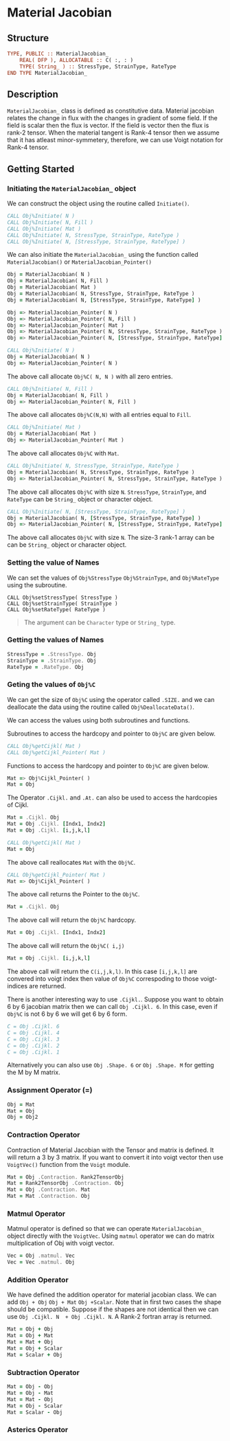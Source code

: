 # Material Jacobian

## Structure

```fortran
TYPE, PUBLIC :: MaterialJacobian_
    REAL( DFP ), ALLOCATABLE :: C( :, : )
    TYPE( String_ ) :: StressType, StrainType, RateType
END TYPE MaterialJacobian_
```

## Description

`MaterialJacobian_` class is defined as constitutive data. Material jacobian relates the change in flux with the changes in gradient of some field. If the field is scalar then the flux is vector. If the field is vector then the flux is rank-2 tensor. When the material tangent is Rank-4 tensor then we assume that it has atleast minor-symmetery, therefore, we can use Voigt notation for Rank-4 tensor.

## Getting Started

### Initiating the `MaterialJacobian_` object

We can construct the object using the routine called `Initiate()`.

```fortran
CALL Obj%Initiate( N )
CALL Obj%Initiate( N, Fill )
CALL Obj%Initiate( Mat )
CALL Obj%Initiate( N, StressType, StrainType, RateType )
CALL Obj%Initiate( N, [StressType, StrainType, RateType] )
```

We can also initiate the `MaterialJacobian_` using the function called `MaterialJacobian()` or `MaterialJacobian_Pointer()`

```fortran
Obj = MaterialJacobian( N )
Obj = MaterialJacobian( N, Fill )
Obj = MaterialJacobian( Mat )
Obj = MaterialJacobian( N, StressType, StrainType, RateType )
Obj = MaterialJacobian( N, [StressType, StrainType, RateType] )
```

```fortran
Obj => MaterialJacobian_Pointer( N )
Obj => MaterialJacobian_Pointer( N, Fill )
Obj => MaterialJacobian_Pointer( Mat )
Obj => MaterialJacobian_Pointer( N, StressType, StrainType, RateType )
Obj => MaterialJacobian_Pointer( N, [StressType, StrainType, RateType] )
```

```fortran
CALL Obj%Initiate( N )
Obj = MaterialJacobian( N )
Obj => MaterialJacobian_Pointer( N )
```

The above call allocate `Obj%C( N, N )` with all zero entries.

```fortran
CALL Obj%Initiate( N, Fill )
Obj = MaterialJacobian( N, Fill )
Obj => MaterialJacobian_Pointer( N, Fill )
```

The above call allocates `Obj%C(N,N)` with all entries equal to `Fill`.

```fortran
CALL Obj%Initiate( Mat )
Obj = MaterialJacobian( Mat )
Obj => MaterialJacobian_Pointer( Mat )
```

The above call allocates `Obj%C` with `Mat`.

```fortran
CALL Obj%Initiate( N, StressType, StrainType, RateType )
Obj = MaterialJacobian( N, StressType, StrainType, RateType )
Obj => MaterialJacobian_Pointer( N, StressType, StrainType, RateType )
```

The above call allocates `Obj%C` with size `N`. `StressType`, `StrainType`, and `RateType` can be `String_` object or character object.

```fortran
CALL Obj%Initiate( N, [StressType, StrainType, RateType] )
Obj = MaterialJacobian( N, [StressType, StrainType, RateType] )
Obj => MaterialJacobian_Pointer( N, [StressType, StrainType, RateType] )
```

The above call allocates `Obj%C` with size `N`. The size-3 rank-1 array can be can be `String_` object or character object.

### Setting the value of Names

We can set the values of `Obj%StressType` `Obj%StrainType`, and `Obj%RateType` using the subroutine.

```Fortran
CALL Obj%setStressType( StressType )
CALL Obj%setStrainType( StrainType )
CALL Obj%setRateType( RateType )
```

>The argument can be `Character` type or `String_` type.

### Getting the values of Names

```fortran
StressType = .StressType. Obj
StrainType = .StrainType. Obj
RateType = .RateType. Obj
```

### Geting the values of `Obj%C`

We can get the size of `Obj%C` using the operator called `.SIZE.` and we can deallocate the data using the routine called `Obj%DeallocateData()`.

We can access the values using both subroutines and functions.

Subroutines to access the hardcopy and pointer to `Obj%C` are given below.

```fortran
CALL Obj%getCijkl( Mat )
CALL Obj%getCijkl_Pointer( Mat )
```

Functions to access the hardcopy and pointer to `Obj%C` are given below.

```fortran
Mat => Obj%Cijkl_Pointer( )
Mat = Obj
```

The Operator `.Cijkl.` and `.At.` can also be used to access the hardcopies of Cijkl.

```fortran
Mat = .Cijkl. Obj
Mat = Obj .Cijkl. [Indx1, Indx2]
Mat = Obj .Cijkl. [i,j,k,l]
```

```fortran
CALL Obj%getCijkl( Mat )
Mat = Obj
```

The above call reallocates `Mat` with the `Obj%C`.

```fortran
CALL Obj%getCijkl_Pointer( Mat )
Mat => Obj%Cijkl_Pointer( )
```

The above call returns the Pointer to the `Obj%C`.

```fortran
Mat = .Cijkl. Obj
```

The above call will return the `Obj%C` hardcopy.

```fortran
Mat = Obj .Cijkl. [Indx1, Indx2]
```

The above call will return the `Obj%C( i,j)`

```fortran
Mat = Obj .Cijkl. [i,j,k,l]
```

The above call will return the `C(i,j,k,l)`. In this case `[i,j,k,l]` are convered into voigt index then value of `Obj%C` correspoding to those voigt-indices are returned.

There is another interesting way to use `.Cijkl.`. Suppose you want to obtain 6 by 6 jacobian matrix then we can call `Obj .Cijkl. 6`. In this case, even if `Obj%C` is not 6 by 6 we will get 6 by 6 form.

```fortran
C = Obj .Cijkl. 6
C = Obj .Cijkl. 4
C = Obj .Cijkl. 3
C = Obj .Cijkl. 2
C = Obj .Cijkl. 1
```

Alternatively you can also use `Obj .Shape. 6` or `Obj .Shape. M` for getting the M by M matrix.

### Assignment Operator (=)

```fortran
Obj = Mat
Mat = Obj
Obj = Obj2
```

### Contraction Operator

Contraction of Material Jacobian with the Tensor and matrix is defined. It will return a 3 by 3 matrix. If you want to convert it into voigt vector then use `VoigtVec()` function from the `Voigt` module.

```fortran
Mat = Obj .Contraction. Rank2TensorObj
Mat = Rank2TensorObj .Contraction. Obj
Mat = Obj .Contraction. Mat
Mat = Mat .Contraction. Obj
```

### Matmul Operator

Matmul operator is defined so that we can operate `MaterialJacobian_` object directly with the `VoigtVec`. Using `matmul` operator we can do matrix multiplication of Obj with voigt vector.

```fortran
Vec = Obj .matmul. Vec
Vec = Vec .matmul. Obj
```

### Addition Operator

We have defined the addition operator for material jacobian class. We can add `Obj + Obj` `Obj + Mat` `Obj +Scalar`. Note that in first two cases the shape should be compatible. Suppose if the shapes are not identical then we can use `Obj .Cijkl. N  + Obj .Cijkl. N`. A Rank-2 fortran array is returned.

```fortran
Mat = Obj + Obj
Mat = Obj + Mat
Mat = Mat + Obj
Mat = Obj + Scalar
Mat = Scalar + Obj
```

### Subtraction Operator

```fortran
Mat = Obj - Obj
Mat = Obj - Mat
Mat = Mat - Obj
Mat = Obj - Scalar
Mat = Scalar - Obj
```

### Asterics Operator